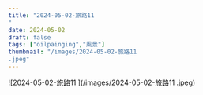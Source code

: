 ```yaml
---
title: "2024-05-02-旅路11
"
date: 2024-05-02
draft: false
tags: ["oilpainging","風景"]
thumbnail: "/images/2024-05-02-旅路11
.jpeg"
---
```


![2024-05-02-旅路11
](/images/2024-05-02-旅路11
.jpeg)